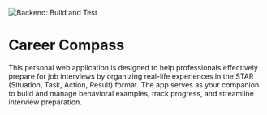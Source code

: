 ![Backend: Build and Test](https://github.com/<OWNER>/<REPO>/actions/workflows/<WORKFLOW_FILE>.yml/badge.svg)

# Career Compass
This personal web application is designed to help professionals effectively prepare for job interviews by organizing real-life experiences in the STAR (Situation, Task, Action, Result) format. The app serves as your companion to build and manage behavioral examples, track progress, and streamline interview preparation.
